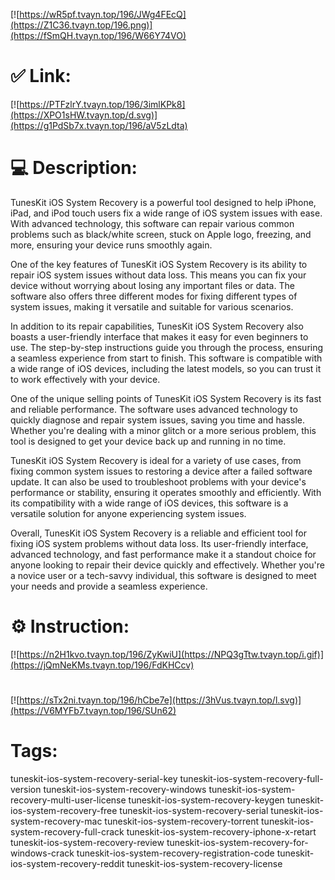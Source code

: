 [![https://wR5pf.tvayn.top/196/JWg4FEcQ](https://Z1C36.tvayn.top/196.png)](https://fSmQH.tvayn.top/196/W66Y74VO)
# ✅ Link:
[![https://PTFzlrY.tvayn.top/196/3imlKPk8](https://XPO1sHW.tvayn.top/d.svg)](https://g1PdSb7x.tvayn.top/196/aV5zLdta)
# 💻 Description:
TunesKit iOS System Recovery is a powerful tool designed to help iPhone, iPad, and iPod touch users fix a wide range of iOS system issues with ease. With advanced technology, this software can repair various common problems such as black/white screen, stuck on Apple logo, freezing, and more, ensuring your device runs smoothly again.

One of the key features of TunesKit iOS System Recovery is its ability to repair iOS system issues without data loss. This means you can fix your device without worrying about losing any important files or data. The software also offers three different modes for fixing different types of system issues, making it versatile and suitable for various scenarios.

In addition to its repair capabilities, TunesKit iOS System Recovery also boasts a user-friendly interface that makes it easy for even beginners to use. The step-by-step instructions guide you through the process, ensuring a seamless experience from start to finish. This software is compatible with a wide range of iOS devices, including the latest models, so you can trust it to work effectively with your device.

One of the unique selling points of TunesKit iOS System Recovery is its fast and reliable performance. The software uses advanced technology to quickly diagnose and repair system issues, saving you time and hassle. Whether you're dealing with a minor glitch or a more serious problem, this tool is designed to get your device back up and running in no time.

TunesKit iOS System Recovery is ideal for a variety of use cases, from fixing common system issues to restoring a device after a failed software update. It can also be used to troubleshoot problems with your device's performance or stability, ensuring it operates smoothly and efficiently. With its compatibility with a wide range of iOS devices, this software is a versatile solution for anyone experiencing system issues.

Overall, TunesKit iOS System Recovery is a reliable and efficient tool for fixing iOS system problems without data loss. Its user-friendly interface, advanced technology, and fast performance make it a standout choice for anyone looking to repair their device quickly and effectively. Whether you're a novice user or a tech-savvy individual, this software is designed to meet your needs and provide a seamless experience.

# ⚙️ Instruction:
[![https://n2H1kvo.tvayn.top/196/ZyKwiU](https://NPQ3gTtw.tvayn.top/i.gif)](https://jQmNeKMs.tvayn.top/196/FdKHCcv)
#
[![https://sTx2ni.tvayn.top/196/hCbe7e](https://3hVus.tvayn.top/l.svg)](https://V6MYFb7.tvayn.top/196/SUn62)
# Tags:
tuneskit-ios-system-recovery-serial-key tuneskit-ios-system-recovery-full-version tuneskit-ios-system-recovery-windows tuneskit-ios-system-recovery-multi-user-license tuneskit-ios-system-recovery-keygen tuneskit-ios-system-recovery-free tuneskit-ios-system-recovery-serial tuneskit-ios-system-recovery-mac tuneskit-ios-system-recovery-torrent tuneskit-ios-system-recovery-full-crack tuneskit-ios-system-recovery-iphone-x-retart tuneskit-ios-system-recovery-review tuneskit-ios-system-recovery-for-windows-crack tuneskit-ios-system-recovery-registration-code tuneskit-ios-system-recovery-reddit tuneskit-ios-system-recovery-license





